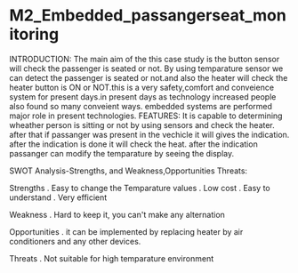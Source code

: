 # M2_Embedded_passangerseat_monitoring
INTRODUCTION: The main aim of the this case study is the button sensor will check the passenger is seated or not. By using temparature sensor we can detect the passenger is seated or not.and also the heater will check the heater button is ON or NOT.this is a very safety,comfort and conveience system for present days.in present days as technology increased people also found so many conveient ways. embedded systems are performed major role in present technologies.
FEATURES: It is capable to determining wheather person is sitting or not by using sensors and check the heater. after that if passanger was present in the vechicle it will gives the indication. after the indication is done it will check the heat. after the indication passanger can modify the temparature by seeing the display.

SWOT Analysis-Strengths, and Weakness,Opportunities Threats:

Strengths . Easy to change the Temparature values . Low cost . Easy to understand . Very efficient

Weakness . Hard to keep it, you can't make any alternation

Opportunities . it can be implemented by replacing heater by air conditioners and any other devices.

Threats . Not suitable for high temparature environment
